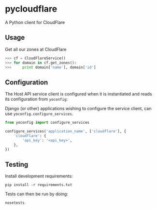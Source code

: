 pycloudflare
============

A Python client for CloudFlare

## Usage

Get all our zones at CloudFlare

```python
>>> cf = CloudFlareService()
>>> for domain in cf.get_zones():
>>>     print domain['name'], domain['id']
```

## Configuration

The Host API service client is configured when it is instantiated and
reads its configuration from `yoconfig`:

Django (or other) applications wishing to configure the service client,
can use `yoconfig.configure_services`.

```python
from yoconfig import configure_services

configure_services('application_name', ['cloudflare'], {
    'cloudflare': {
        'api_key': '<api_key>',
    },
})
```

## Testing

Install development requirements:

    pip install -r requirements.txt

Tests can then be run by doing:

    nosetests
